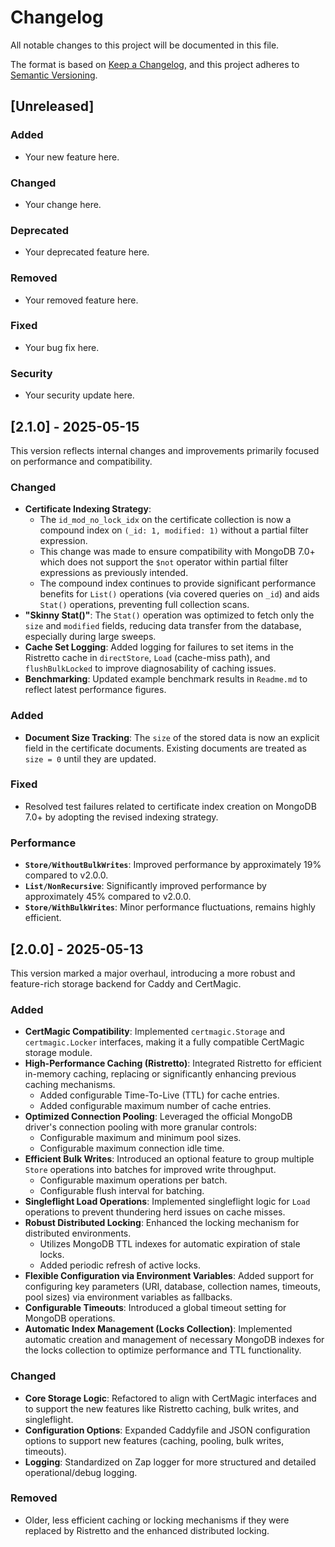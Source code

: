# Changelog

All notable changes to this project will be documented in this file.

The format is based on [Keep a Changelog](https://keepachangelog.com/en/1.0.0/),
and this project adheres to [Semantic Versioning](https://semver.org/spec/v2.0.0.html).

## [Unreleased]

### Added

- Your new feature here.

### Changed

- Your change here.

### Deprecated

- Your deprecated feature here.

### Removed

- Your removed feature here.

### Fixed

- Your bug fix here.

### Security

- Your security update here.

## [2.1.0] - 2025-05-15

This version reflects internal changes and improvements primarily focused on performance and compatibility.

### Changed

- **Certificate Indexing Strategy**:
  - The `id_mod_no_lock_idx` on the certificate collection is now a compound index on `(_id: 1, modified: 1)` without a partial filter expression.
  - This change was made to ensure compatibility with MongoDB 7.0+ which does not support the `$not` operator within partial filter expressions as previously intended.
  - The compound index continues to provide significant performance benefits for `List()` operations (via covered queries on `_id`) and aids `Stat()` operations, preventing full collection scans.
- **"Skinny Stat()"**: The `Stat()` operation was optimized to fetch only the `size` and `modified` fields, reducing data transfer from the database, especially during large sweeps.
- **Cache Set Logging**: Added logging for failures to set items in the Ristretto cache in `directStore`, `Load` (cache-miss path), and `flushBulkLocked` to improve diagnosability of caching issues.
- **Benchmarking**: Updated example benchmark results in `Readme.md` to reflect latest performance figures.

### Added

- **Document Size Tracking**: The `size` of the stored data is now an explicit field in the certificate documents. Existing documents are treated as `size = 0` until they are updated.

### Fixed

- Resolved test failures related to certificate index creation on MongoDB 7.0+ by adopting the revised indexing strategy.

### Performance

- **`Store/WithoutBulkWrites`**: Improved performance by approximately 19% compared to v2.0.0.
- **`List/NonRecursive`**: Significantly improved performance by approximately 45% compared to v2.0.0.
- **`Store/WithBulkWrites`**: Minor performance fluctuations, remains highly efficient.

## [2.0.0] - 2025-05-13

This version marked a major overhaul, introducing a more robust and feature-rich storage backend for Caddy and CertMagic.

### Added

- **CertMagic Compatibility**: Implemented `certmagic.Storage` and `certmagic.Locker` interfaces, making it a fully compatible CertMagic storage module.
- **High-Performance Caching (Ristretto)**: Integrated Ristretto for efficient in-memory caching, replacing or significantly enhancing previous caching mechanisms.
  - Added configurable Time-To-Live (TTL) for cache entries.
  - Added configurable maximum number of cache entries.
- **Optimized Connection Pooling**: Leveraged the official MongoDB driver's connection pooling with more granular controls:
  - Configurable maximum and minimum pool sizes.
  - Configurable maximum connection idle time.
- **Efficient Bulk Writes**: Introduced an optional feature to group multiple `Store` operations into batches for improved write throughput.
  - Configurable maximum operations per batch.
  - Configurable flush interval for batching.
- **Singleflight Load Operations**: Implemented singleflight logic for `Load` operations to prevent thundering herd issues on cache misses.
- **Robust Distributed Locking**: Enhanced the locking mechanism for distributed environments.
  - Utilizes MongoDB TTL indexes for automatic expiration of stale locks.
  - Added periodic refresh of active locks.
- **Flexible Configuration via Environment Variables**: Added support for configuring key parameters (URI, database, collection names, timeouts, pool sizes) via environment variables as fallbacks.
- **Configurable Timeouts**: Introduced a global timeout setting for MongoDB operations.
- **Automatic Index Management (Locks Collection)**: Implemented automatic creation and management of necessary MongoDB indexes for the locks collection to optimize performance and TTL functionality.

### Changed

- **Core Storage Logic**: Refactored to align with CertMagic interfaces and to support the new features like Ristretto caching, bulk writes, and singleflight.
- **Configuration Options**: Expanded Caddyfile and JSON configuration options to support new features (caching, pooling, bulk writes, timeouts).
- **Logging**: Standardized on Zap logger for more structured and detailed operational/debug logging.

### Removed

- Older, less efficient caching or locking mechanisms if they were replaced by Ristretto and the enhanced distributed locking.
